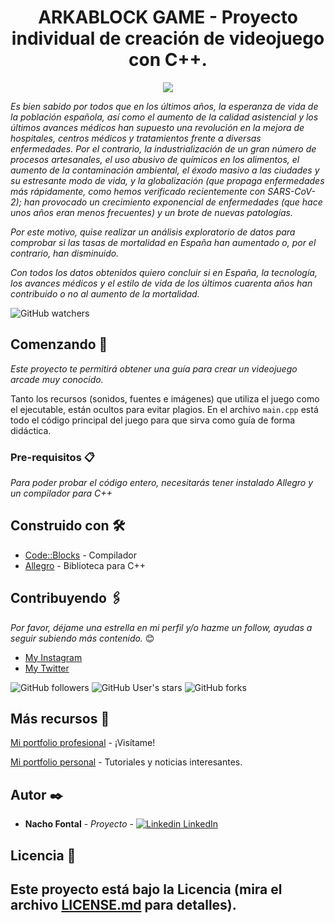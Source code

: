 <h1 align="center"> ARKABLOCK GAME - Proyecto individual de creación de videojuego con C++.</h1>
<p align="center"><img src="Imágenes Originales\logoArkaBlock.jpg"></p>

_Es bien sabido por todos que en los últimos años, la esperanza de vida de la población española, así como el aumento de la calidad asistencial y los últimos avances médicos han supuesto una revolución en la mejora de hospitales, centros médicos y tratamientos frente a diversas enfermedades. Por el contrario, la industrialización de un gran número de procesos artesanales, el uso abusivo de químicos en los alimentos, el aumento de la contaminación ambiental, el éxodo masivo a las ciudades y su estresante modo de vida, y la globalización (que propaga enfermedades más rápidamente, como hemos verificado recientemente con SARS-CoV-2); han provocado un crecimiento exponencial de enfermedades (que hace unos años eran menos frecuentes) y un brote de nuevas patologías._

_Por este motivo, quise realizar un análisis exploratorio de datos para comprobar si las tasas de mortalidad en España han aumentado o, por el contrario, han disminuido._

_Con todos los datos obtenidos quiero concluir si en España, la tecnología, los avances médicos y el estilo de vida de los últimos cuarenta años han contribuido o no al aumento de la mortalidad._

![GitHub watchers](https://img.shields.io/github/watchers/iafp613/arkablock?style=social)


## Comenzando 🚀

_Este proyecto te permitirá obtener una guía para crear un videojuego arcade muy conocido._

Tanto los recursos (sonidos, fuentes e imágenes) que utiliza el juego como el ejecutable, están ocultos para evitar plagios.
En el archivo `main.cpp` está todo el código principal del juego para que sirva como guía de forma didáctica.


### Pre-requisitos 📋

_Para poder probar el código entero, necesitarás tener instalado Allegro y un compilador para C++_


## Construido con 🛠️

* [Code::Blocks](https://www.codeblocks.org/) - Compilador
* [Allegro](https://github.com/liballeg/allegro_wiki) - Biblioteca para C++


## Contribuyendo 🖇️

*Por favor, déjame una estrella en mi perfil y/o hazme un follow, ayudas a seguir subiendo más contenido.* 😊

- [My Instagram](https://instagram.com/nachofp613)
- [My Twitter](https://twitter.com/nachofp613)

![GitHub followers](https://img.shields.io/github/followers/iafp613?style=social)
![GitHub User's stars](https://img.shields.io/github/stars/iafp613?style=social)
![GitHub forks](https://img.shields.io/github/forks/iafp613/arkablock?style=social)


## Más recursos 📌

[Mi portfolio profesional](https://iafp613.github.io) - ¡Visítame!

[Mi portfolio personal](https://nachofp613.notion.site/Nacho-s-Personal-Portfolio-421a07c6bcfd4e4a8b310a3d3e5e1b14) - Tutoriales y noticias interesantes.


## Autor ✒️

* **Nacho Fontal** - *Proyecto* - [![Linkedin](https://i.stack.imgur.com/gVE0j.png) LinkedIn](https://www.linkedin.com/in/iafp/)


## Licencia 📄

Este proyecto está bajo la Licencia (mira el archivo [LICENSE.md](LICENSE.md) para detalles).
---